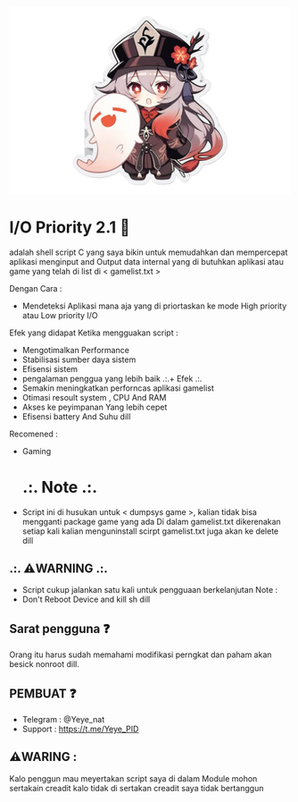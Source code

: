  ![Coc 1](img/logo.png)

 # I/O Priority 2.1 🍃
 adalah shell script C yang saya bikin
untuk memudahkan dan mempercepat aplikasi
menginput and Output data internal yang di 
butuhkan aplikasi atau game yang telah di list
di < gamelist.txt >

Dengan Cara :
- Mendeteksi Aplikasi mana aja yang di priortaskan ke mode High priority atau Low priority I/O

Efek yang didapat Ketika mengguakan script :
- Mengotimalkan Performance
- Stabilisasi sumber daya sistem
- Efisensi sistem
- pengalaman penggua yang lebih baik
           .:.+ Efek .:.
- Semakin meningkatkan perforncas aplikasi gamelist
- Otimasi resoult system , CPU And RAM
- Akses ke peyimpanan Yang lebih cepet
- Efisensi battery And Suhu
dill

Recomened :
- Gaming

  # .:. Note .:.
- Script ini di husukan untuk < dumpsys game >, kalian tidak bisa mengganti package game yang ada Di dalam gamelist.txt dikerenakan setiap kali kalian menguninstall scirpt gamelist.txt juga akan ke delete dill

## .:. ⚠️WARNING .:.
- Script cukup jalankan satu kali untuk pengguaan berkelanjutan
Note :
- Don't Reboot Device and kill sh dill

## Sarat pengguna ❓️
Orang itu harus sudah memahami modifikasi 
perngkat dan paham akan besick nonroot dill.

## PEMBUAT ❓️
- Telegram : @Yeye_nat
- Support  : https://t.me/Yeye_PID

 ## ⚠️WARING :
 Kalo penggun mau meyertakan script saya di dalam
 Module mohon sertakain creadit kalo tidak di sertakan
 creadit saya tidak bertanggun
